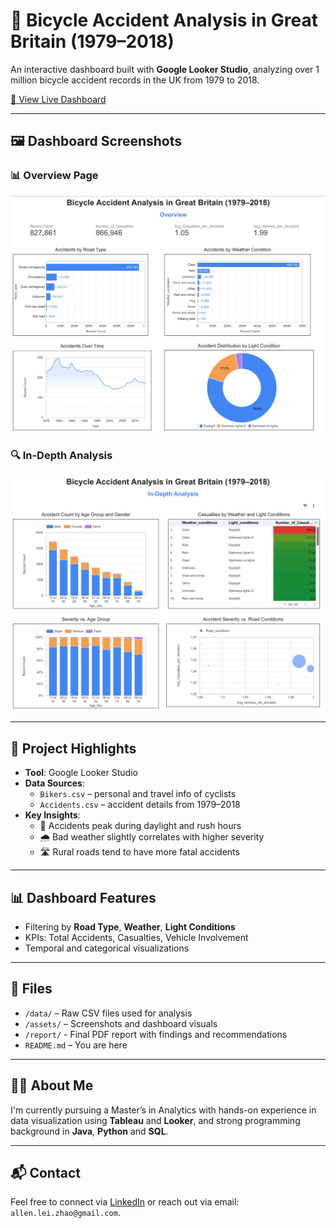 # 🚴 Bicycle Accident Analysis in Great Britain (1979–2018)

An interactive dashboard built with **Google Looker Studio**, analyzing over 1 million bicycle accident records in the UK from 1979 to 2018.

[🔗 View Live Dashboard](https://lookerstudio.google.com/u/0/reporting/c8bcd291-4c70-4f0c-8a36-c5db8b6a1b05/page/YdHMF)

---

## 🖼 Dashboard Screenshots

### 📊 Overview Page

![Dashboard Overview](assets/overview.jpg)

### 🔍 In-Depth Analysis

![Dashboard Analysis](assets/analysis.jpg)

---

## 📌 Project Highlights

- **Tool**: Google Looker Studio
- **Data Sources**:
  - `Bikers.csv` – personal and travel info of cyclists
  - `Accidents.csv` – accident details from 1979–2018
- **Key Insights**:
  - 🚦 Accidents peak during daylight and rush hours
  - 🌧️ Bad weather slightly correlates with higher severity
  - 🛣️ Rural roads tend to have more fatal accidents

---

## 📊 Dashboard Features

- Filtering by **Road Type**, **Weather**, **Light Conditions**
- KPIs: Total Accidents, Casualties, Vehicle Involvement
- Temporal and categorical visualizations

---

## 📁 Files

- `/data/` – Raw CSV files used for analysis
- `/assets/` – Screenshots and dashboard visuals
- `/report/` - Final PDF report with findings and recommendations
- `README.md` – You are here

---

## 🙋‍♂️ About Me

I'm currently pursuing a Master’s in Analytics with hands-on experience in data visualization using **Tableau** and **Looker**, and strong programming background in **Java**, **Python** and **SQL**.

---

## 📬 Contact

Feel free to connect via [LinkedIn](https://www.linkedin.com/in/allen-lei-zhao/) or reach out via email: `allen.lei.zhao@gmail.com`.
